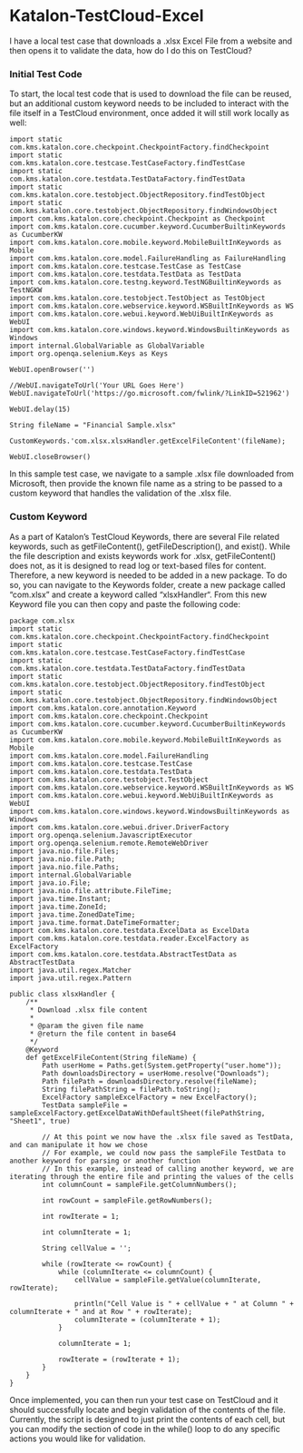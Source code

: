 # Katalon-TestCloud-Excel

I have a local test case that downloads a .xlsx Excel File from a website and then opens it to validate the data, how do I do this on TestCloud?

### Initial Test Code

To start, the local test code that is used to download the file can be reused, but an additional custom keyword needs to be included to interact with the file itself in a TestCloud environment, once added it will still work locally as well:
```
import static com.kms.katalon.core.checkpoint.CheckpointFactory.findCheckpoint
import static com.kms.katalon.core.testcase.TestCaseFactory.findTestCase
import static com.kms.katalon.core.testdata.TestDataFactory.findTestData
import static com.kms.katalon.core.testobject.ObjectRepository.findTestObject
import static com.kms.katalon.core.testobject.ObjectRepository.findWindowsObject
import com.kms.katalon.core.checkpoint.Checkpoint as Checkpoint
import com.kms.katalon.core.cucumber.keyword.CucumberBuiltinKeywords as CucumberKW
import com.kms.katalon.core.mobile.keyword.MobileBuiltInKeywords as Mobile
import com.kms.katalon.core.model.FailureHandling as FailureHandling
import com.kms.katalon.core.testcase.TestCase as TestCase
import com.kms.katalon.core.testdata.TestData as TestData
import com.kms.katalon.core.testng.keyword.TestNGBuiltinKeywords as TestNGKW
import com.kms.katalon.core.testobject.TestObject as TestObject
import com.kms.katalon.core.webservice.keyword.WSBuiltInKeywords as WS
import com.kms.katalon.core.webui.keyword.WebUiBuiltInKeywords as WebUI
import com.kms.katalon.core.windows.keyword.WindowsBuiltinKeywords as Windows
import internal.GlobalVariable as GlobalVariable
import org.openqa.selenium.Keys as Keys

WebUI.openBrowser('')

//WebUI.navigateToUrl('Your URL Goes Here')
WebUI.navigateToUrl('https://go.microsoft.com/fwlink/?LinkID=521962')

WebUI.delay(15)

String fileName = "Financial Sample.xlsx"

CustomKeywords.'com.xlsx.xlsxHandler.getExcelFileContent'(fileName);

WebUI.closeBrowser()
```

In this sample test case, we navigate to a sample .xlsx file downloaded from Microsoft, then provide the known file name as a string to be passed to a custom keyword that handles the validation of the .xlsx file.

### Custom Keyword

As a part of Katalon’s TestCloud Keywords, there are several File related keywords, such as getFileContent(), getFileDescription(), and exist(). While the file description and exists keywords work for .xlsx, getFileContent() does not, as it is designed to read log or text-based files for content. Therefore, a new keyword is needed to be added in a new package. To do so, you can navigate to the Keywords folder, create a new package called “com.xlsx” and create a keyword called “xlsxHandler“. From this new Keyword file you can then copy and paste the following code:
```
package com.xlsx
import static com.kms.katalon.core.checkpoint.CheckpointFactory.findCheckpoint
import static com.kms.katalon.core.testcase.TestCaseFactory.findTestCase
import static com.kms.katalon.core.testdata.TestDataFactory.findTestData
import static com.kms.katalon.core.testobject.ObjectRepository.findTestObject
import static com.kms.katalon.core.testobject.ObjectRepository.findWindowsObject
import com.kms.katalon.core.annotation.Keyword
import com.kms.katalon.core.checkpoint.Checkpoint
import com.kms.katalon.core.cucumber.keyword.CucumberBuiltinKeywords as CucumberKW
import com.kms.katalon.core.mobile.keyword.MobileBuiltInKeywords as Mobile
import com.kms.katalon.core.model.FailureHandling
import com.kms.katalon.core.testcase.TestCase
import com.kms.katalon.core.testdata.TestData
import com.kms.katalon.core.testobject.TestObject
import com.kms.katalon.core.webservice.keyword.WSBuiltInKeywords as WS
import com.kms.katalon.core.webui.keyword.WebUiBuiltInKeywords as WebUI
import com.kms.katalon.core.windows.keyword.WindowsBuiltinKeywords as Windows
import com.kms.katalon.core.webui.driver.DriverFactory
import org.openqa.selenium.JavascriptExecutor
import org.openqa.selenium.remote.RemoteWebDriver
import java.nio.file.Files;
import java.nio.file.Path;
import java.nio.file.Paths;
import internal.GlobalVariable
import java.io.File;
import java.nio.file.attribute.FileTime;
import java.time.Instant;
import java.time.ZoneId;
import java.time.ZonedDateTime;
import java.time.format.DateTimeFormatter;
import com.kms.katalon.core.testdata.ExcelData as ExcelData
import com.kms.katalon.core.testdata.reader.ExcelFactory as ExcelFactory
import com.kms.katalon.core.testdata.AbstractTestData as AbstractTestData
import java.util.regex.Matcher
import java.util.regex.Pattern

public class xlsxHandler {
	/**
	 * Download .xlsx file content
	 *
	 * @param the given file name
	 * @return the file content in base64
	 */
	@Keyword
	def getExcelFileContent(String fileName) {
		Path userHome = Paths.get(System.getProperty("user.home"));
		Path downloadsDirectory = userHome.resolve("Downloads");
		Path filePath = downloadsDirectory.resolve(fileName);
		String filePathString = filePath.toString();
		ExcelFactory sampleExcelFactory = new ExcelFactory();
		TestData sampleFile = sampleExcelFactory.getExcelDataWithDefaultSheet(filePathString, "Sheet1", true)

		// At this point we now have the .xlsx file saved as TestData, and can manipulate it how we chose
		// For example, we could now pass the sampleFile TestData to another keyword for parsing or another function
		// In this example, instead of calling another keyword, we are iterating through the entire file and printing the values of the cells
		int columnCount = sampleFile.getColumnNumbers();

		int rowCount = sampleFile.getRowNumbers();

		int rowIterate = 1;

		int columnIterate = 1;

		String cellValue = '';

		while (rowIterate <= rowCount) {
			while (columnIterate <= columnCount) {
				cellValue = sampleFile.getValue(columnIterate, rowIterate);

				println("Cell Value is " + cellValue + " at Column " + columnIterate + " and at Row " + rowIterate);
				columnIterate = (columnIterate + 1);
			}

			columnIterate = 1;

			rowIterate = (rowIterate + 1);
		}
	}
}
```

Once implemented, you can then run your test case on TestCloud and it should successfully locate and begin validation of the contents of the file. Currently, the script is designed to just print the contents of each cell, but you can modify the section of code in the while() loop to do any specific actions you would like for validation.